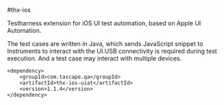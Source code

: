 #thx-ios

Testharness extension for iOS UI test automation, based on Apple UI Automation.  
  
The test cases are written in Java, which sends JavaScript snippet to Instruments to interact with the UI.USB connectivity is required during test execution. And a test case may interact with multiple devices.

```
<dependency>
    <groupId>com.tascape.qa</groupId>
    <artifactId>thx-ios-uiat</artifactId>
    <version>1.1.4</version>
</dependency>
```

